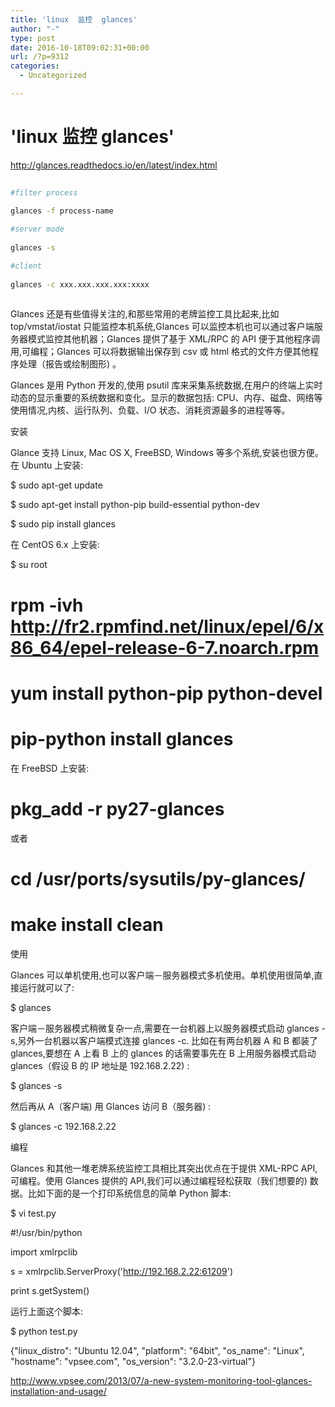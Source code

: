```yaml
---
title: 'linux  监控  glances'
author: "-"
type: post
date: 2016-10-18T09:02:31+00:00
url: /?p=9312
categories:
  - Uncategorized

---
```

# 'linux  监控  glances'
http://glances.readthedocs.io/en/latest/index.html

```bash
  
#filter process
  
glances -f process-name

#server mode
  
glances -s

#client
  
glances -c xxx.xxx.xxx.xxx:xxxx
  
```

Glances 还是有些值得关注的,和那些常用的老牌监控工具比起来,比如 top/vmstat/iostat 只能监控本机系统,Glances 可以监控本机也可以通过客户端服务器模式监控其他机器；Glances 提供了基于 XML/RPC 的 API 便于其他程序调用,可编程；Glances 可以将数据输出保存到 csv 或 html 格式的文件方便其他程序处理（报告或绘制图形) 。

Glances 是用 Python 开发的,使用 psutil 库来采集系统数据,在用户的终端上实时动态的显示重要的系统数据和变化。显示的数据包括: CPU、内存、磁盘、网络等使用情况,内核、运行队列、负载、I/O 状态、消耗资源最多的进程等等。

安装
  
Glance 支持 Linux, Mac OS X, FreeBSD, Windows 等多个系统,安装也很方便。在 Ubuntu 上安装: 

$ sudo apt-get update
  
$ sudo apt-get install python-pip build-essential python-dev

$ sudo pip install glances

在 CentOS 6.x 上安装: 

$ su root

# rpm -ivh http://fr2.rpmfind.net/linux/epel/6/x86_64/epel-release-6-7.noarch.rpm

# yum install python-pip python-devel

# pip-python install glances

在 FreeBSD 上安装: 

# pkg_add -r py27-glances

或者

# cd /usr/ports/sysutils/py-glances/

# make install clean

使用
  
Glances 可以单机使用,也可以客户端－服务器模式多机使用。单机使用很简单,直接运行就可以了: 

$ glances

客户端－服务器模式稍微复杂一点,需要在一台机器上以服务器模式启动 glances -s,另外一台机器以客户端模式连接 glances -c. 比如在有两台机器 A 和 B 都装了 glances,要想在 A 上看 B 上的 glances 的话需要事先在 B 上用服务器模式启动 glances（假设 B 的 IP 地址是 192.168.2.22) : 

$ glances -s

然后再从 A（客户端) 用 Glances 访问 B（服务器) : 

$ glances -c 192.168.2.22

编程
  
Glances 和其他一堆老牌系统监控工具相比其突出优点在于提供 XML-RPC API,可编程。使用 Glances 提供的 API,我们可以通过编程轻松获取（我们想要的) 数据。比如下面的是一个打印系统信息的简单 Python 脚本: 

$ vi test.py
  
#!/usr/bin/python
  
import xmlrpclib

s = xmlrpclib.ServerProxy('http://192.168.2.22:61209')
  
print s.getSystem()

运行上面这个脚本: 

$ python test.py
  
{"linux_distro": "Ubuntu 12.04", "platform": "64bit", "os_name": "Linux", "hostname": "vpsee.com", "os_version": "3.2.0-23-virtual"}

<http://www.vpsee.com/2013/07/a-new-system-monitoring-tool-glances-installation-and-usage/>